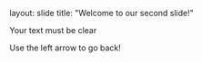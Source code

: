 
layout: slide
title: "Welcome to our second slide!"

Your text must be clear

Use the left arrow to go back!
